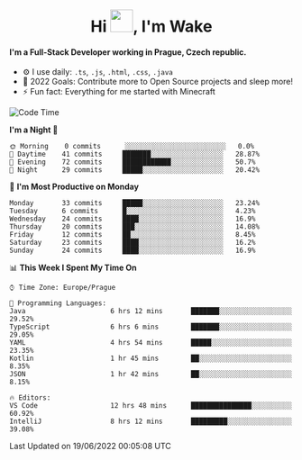 <h1 align="center">Hi <img src="https://raw.githubusercontent.com/MrWakeCZ/MrWakeCZ/master/Hi.gif" width="40px" />, I'm Wake</h1>

#### I'm a Full-Stack Developer working in Prague, Czech republic.
- ⚙️ I use daily: `.ts`, `.js`, `.html`, `.css`, `.java`
- 🥅 2022 Goals: Contribute more to Open Source projects and sleep more!
- ⚡ Fun fact: Everything for me started with Minecraft

<!--START_SECTION:waka-->
![Code Time](http://img.shields.io/badge/Code%20Time-0%20secs-blue)

**I'm a Night 🦉** 

```text
🌞 Morning    0 commits      ░░░░░░░░░░░░░░░░░░░░░░░░░   0.0% 
🌆 Daytime    41 commits     ███████░░░░░░░░░░░░░░░░░░   28.87% 
🌃 Evening    72 commits     ████████████░░░░░░░░░░░░░   50.7% 
🌙 Night      29 commits     █████░░░░░░░░░░░░░░░░░░░░   20.42%

```
📅 **I'm Most Productive on Monday** 

```text
Monday       33 commits     █████░░░░░░░░░░░░░░░░░░░░   23.24% 
Tuesday      6 commits      █░░░░░░░░░░░░░░░░░░░░░░░░   4.23% 
Wednesday    24 commits     ████░░░░░░░░░░░░░░░░░░░░░   16.9% 
Thursday     20 commits     ███░░░░░░░░░░░░░░░░░░░░░░   14.08% 
Friday       12 commits     ██░░░░░░░░░░░░░░░░░░░░░░░   8.45% 
Saturday     23 commits     ████░░░░░░░░░░░░░░░░░░░░░   16.2% 
Sunday       24 commits     ████░░░░░░░░░░░░░░░░░░░░░   16.9%

```


📊 **This Week I Spent My Time On** 

```text
⌚︎ Time Zone: Europe/Prague

💬 Programming Languages: 
Java                     6 hrs 12 mins       ███████░░░░░░░░░░░░░░░░░░   29.52% 
TypeScript               6 hrs 6 mins        ███████░░░░░░░░░░░░░░░░░░   29.05% 
YAML                     4 hrs 54 mins       █████░░░░░░░░░░░░░░░░░░░░   23.35% 
Kotlin                   1 hr 45 mins        ██░░░░░░░░░░░░░░░░░░░░░░░   8.35% 
JSON                     1 hr 42 mins        ██░░░░░░░░░░░░░░░░░░░░░░░   8.15%

🔥 Editors: 
VS Code                  12 hrs 48 mins      ███████████████░░░░░░░░░░   60.92% 
IntelliJ                 8 hrs 12 mins       █████████░░░░░░░░░░░░░░░░   39.08%

```


 Last Updated on 19/06/2022 00:05:08 UTC
<!--END_SECTION:waka-->
